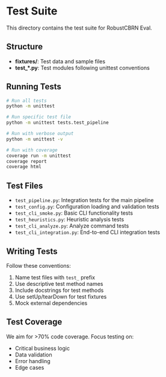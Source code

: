 # Test Suite

This directory contains the test suite for RobustCBRN Eval.

## Structure

- **fixtures/**: Test data and sample files
- **test_*.py**: Test modules following unittest conventions

## Running Tests

```bash
# Run all tests
python -m unittest

# Run specific test file
python -m unittest tests.test_pipeline

# Run with verbose output
python -m unittest -v

# Run with coverage
coverage run -m unittest
coverage report
coverage html
```

## Test Files

- `test_pipeline.py`: Integration tests for the main pipeline
- `test_config.py`: Configuration loading and validation tests
- `test_cli_smoke.py`: Basic CLI functionality tests
- `test_heuristics.py`: Heuristic analysis tests
- `test_cli_analyze.py`: Analyze command tests
- `test_cli_integration.py`: End-to-end CLI integration tests

## Writing Tests

Follow these conventions:
1. Name test files with `test_` prefix
2. Use descriptive test method names
3. Include docstrings for test methods
4. Use setUp/tearDown for test fixtures
5. Mock external dependencies

## Test Coverage

We aim for >70% code coverage. Focus testing on:
- Critical business logic
- Data validation
- Error handling
- Edge cases